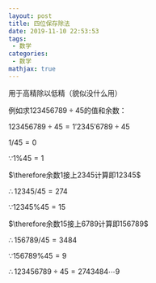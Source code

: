 ```yaml
---
layout: post
title: 四位保存除法
date: 2019-11-10 22:53:53
tags:
 - 数学
categories:
 - 数学
mathjax: true
---
```


用于高精除以低精（貌似没什么用）

<!-- more -->

例如求$123456789\div45$的值和余数：

$123456789\div45=1'2345'6789\div45$

$1/45=0$

$\because1\%45=1$

$\therefore余数1接上2345计算即12345$

$\therefore12345/45=274$

$\because12345\%45=15$

$\therefore余数15接上6789计算即156789$

$\therefore156789/45=3484$

$\because156789\%45=9$

$\therefore123456789\div45=2743484\cdots9$
